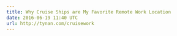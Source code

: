 ```yaml
---
title: Why Cruise Ships are My Favorite Remote Work Location
date: 2016-06-19 11:40 UTC
url: http://tynan.com/cruisework
---
```


